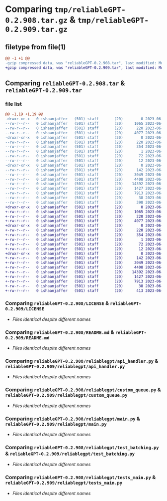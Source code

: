 # Comparing `tmp/reliableGPT-0.2.908.tar.gz` & `tmp/reliableGPT-0.2.909.tar.gz`

## filetype from file(1)

```diff
@@ -1 +1 @@
-gzip compressed data, was "reliableGPT-0.2.908.tar", last modified: Mon Jun 26 22:56:22 2023, max compression
+gzip compressed data, was "reliableGPT-0.2.909.tar", last modified: Mon Jun 26 23:00:13 2023, max compression
```

## Comparing `reliableGPT-0.2.908.tar` & `reliableGPT-0.2.909.tar`

### file list

```diff
@@ -1,19 +1,19 @@
-drwxr-xr-x   0 ishaanjaffer   (501) staff       (20)        0 2023-06-26 22:56:22.216030 reliableGPT-0.2.908/
--rw-r--r--   0 ishaanjaffer   (501) staff       (20)     1065 2023-06-20 20:42:37.000000 reliableGPT-0.2.908/LICENSE
--rw-r--r--   0 ishaanjaffer   (501) staff       (20)      220 2023-06-26 22:56:22.215931 reliableGPT-0.2.908/PKG-INFO
--rw-r--r--   0 ishaanjaffer   (501) staff       (20)     4077 2023-06-22 19:05:34.000000 reliableGPT-0.2.908/README.md
-drwxr-xr-x   0 ishaanjaffer   (501) staff       (20)        0 2023-06-26 22:56:22.214224 reliableGPT-0.2.908/reliableGPT.egg-info/
--rw-r--r--   0 ishaanjaffer   (501) staff       (20)      220 2023-06-26 22:56:22.000000 reliableGPT-0.2.908/reliableGPT.egg-info/PKG-INFO
--rw-r--r--   0 ishaanjaffer   (501) staff       (20)      354 2023-06-26 22:56:22.000000 reliableGPT-0.2.908/reliableGPT.egg-info/SOURCES.txt
--rw-r--r--   0 ishaanjaffer   (501) staff       (20)        1 2023-06-26 22:56:22.000000 reliableGPT-0.2.908/reliableGPT.egg-info/dependency_links.txt
--rw-r--r--   0 ishaanjaffer   (501) staff       (20)       72 2023-06-26 22:56:22.000000 reliableGPT-0.2.908/reliableGPT.egg-info/requires.txt
--rw-r--r--   0 ishaanjaffer   (501) staff       (20)       12 2023-06-26 22:56:22.000000 reliableGPT-0.2.908/reliableGPT.egg-info/top_level.txt
-drwxr-xr-x   0 ishaanjaffer   (501) staff       (20)        0 2023-06-26 22:56:22.215677 reliableGPT-0.2.908/reliablegpt/
--rw-r--r--   0 ishaanjaffer   (501) staff       (20)      142 2023-06-26 22:50:20.000000 reliableGPT-0.2.908/reliablegpt/__init__.py
--rw-r--r--   0 ishaanjaffer   (501) staff       (20)     3049 2023-06-26 22:46:08.000000 reliableGPT-0.2.908/reliablegpt/api_handler.py
--rw-r--r--   0 ishaanjaffer   (501) staff       (20)     4408 2023-06-26 22:46:07.000000 reliableGPT-0.2.908/reliablegpt/custom_queue.py
--rw-r--r--   0 ishaanjaffer   (501) staff       (20)    14392 2023-06-26 22:45:07.000000 reliableGPT-0.2.908/reliablegpt/main.py
--rw-r--r--   0 ishaanjaffer   (501) staff       (20)     1427 2023-06-26 22:46:47.000000 reliableGPT-0.2.908/reliablegpt/test_batching.py
--rw-r--r--   0 ishaanjaffer   (501) staff       (20)     7913 2023-06-26 21:45:29.000000 reliableGPT-0.2.908/reliablegpt/tests_main.py
--rw-r--r--   0 ishaanjaffer   (501) staff       (20)       38 2023-06-26 22:56:22.216067 reliableGPT-0.2.908/setup.cfg
--rw-r--r--   0 ishaanjaffer   (501) staff       (20)      398 2023-06-26 22:56:14.000000 reliableGPT-0.2.908/setup.py
+drwxr-xr-x   0 ishaanjaffer   (501) staff       (20)        0 2023-06-26 23:00:13.222402 reliableGPT-0.2.909/
+-rw-r--r--   0 ishaanjaffer   (501) staff       (20)     1065 2023-06-20 20:42:37.000000 reliableGPT-0.2.909/LICENSE
+-rw-r--r--   0 ishaanjaffer   (501) staff       (20)      220 2023-06-26 23:00:13.222301 reliableGPT-0.2.909/PKG-INFO
+-rw-r--r--   0 ishaanjaffer   (501) staff       (20)     4077 2023-06-22 19:05:34.000000 reliableGPT-0.2.909/README.md
+drwxr-xr-x   0 ishaanjaffer   (501) staff       (20)        0 2023-06-26 23:00:13.220629 reliableGPT-0.2.909/reliableGPT.egg-info/
+-rw-r--r--   0 ishaanjaffer   (501) staff       (20)      220 2023-06-26 23:00:13.000000 reliableGPT-0.2.909/reliableGPT.egg-info/PKG-INFO
+-rw-r--r--   0 ishaanjaffer   (501) staff       (20)      354 2023-06-26 23:00:13.000000 reliableGPT-0.2.909/reliableGPT.egg-info/SOURCES.txt
+-rw-r--r--   0 ishaanjaffer   (501) staff       (20)        1 2023-06-26 23:00:13.000000 reliableGPT-0.2.909/reliableGPT.egg-info/dependency_links.txt
+-rw-r--r--   0 ishaanjaffer   (501) staff       (20)       72 2023-06-26 23:00:13.000000 reliableGPT-0.2.909/reliableGPT.egg-info/requires.txt
+-rw-r--r--   0 ishaanjaffer   (501) staff       (20)       12 2023-06-26 23:00:13.000000 reliableGPT-0.2.909/reliableGPT.egg-info/top_level.txt
+drwxr-xr-x   0 ishaanjaffer   (501) staff       (20)        0 2023-06-26 23:00:13.222032 reliableGPT-0.2.909/reliablegpt/
+-rw-r--r--   0 ishaanjaffer   (501) staff       (20)      142 2023-06-26 22:50:20.000000 reliableGPT-0.2.909/reliablegpt/__init__.py
+-rw-r--r--   0 ishaanjaffer   (501) staff       (20)     3049 2023-06-26 22:46:08.000000 reliableGPT-0.2.909/reliablegpt/api_handler.py
+-rw-r--r--   0 ishaanjaffer   (501) staff       (20)     4408 2023-06-26 22:46:07.000000 reliableGPT-0.2.909/reliablegpt/custom_queue.py
+-rw-r--r--   0 ishaanjaffer   (501) staff       (20)    14392 2023-06-26 22:45:07.000000 reliableGPT-0.2.909/reliablegpt/main.py
+-rw-r--r--   0 ishaanjaffer   (501) staff       (20)     1427 2023-06-26 22:46:47.000000 reliableGPT-0.2.909/reliablegpt/test_batching.py
+-rw-r--r--   0 ishaanjaffer   (501) staff       (20)     7913 2023-06-26 21:45:29.000000 reliableGPT-0.2.909/reliablegpt/tests_main.py
+-rw-r--r--   0 ishaanjaffer   (501) staff       (20)       38 2023-06-26 23:00:13.222438 reliableGPT-0.2.909/setup.cfg
+-rw-r--r--   0 ishaanjaffer   (501) staff       (20)      413 2023-06-26 23:00:07.000000 reliableGPT-0.2.909/setup.py
```

### Comparing `reliableGPT-0.2.908/LICENSE` & `reliableGPT-0.2.909/LICENSE`

 * *Files identical despite different names*

### Comparing `reliableGPT-0.2.908/README.md` & `reliableGPT-0.2.909/README.md`

 * *Files identical despite different names*

### Comparing `reliableGPT-0.2.908/reliablegpt/api_handler.py` & `reliableGPT-0.2.909/reliablegpt/api_handler.py`

 * *Files identical despite different names*

### Comparing `reliableGPT-0.2.908/reliablegpt/custom_queue.py` & `reliableGPT-0.2.909/reliablegpt/custom_queue.py`

 * *Files identical despite different names*

### Comparing `reliableGPT-0.2.908/reliablegpt/main.py` & `reliableGPT-0.2.909/reliablegpt/main.py`

 * *Files identical despite different names*

### Comparing `reliableGPT-0.2.908/reliablegpt/test_batching.py` & `reliableGPT-0.2.909/reliablegpt/test_batching.py`

 * *Files identical despite different names*

### Comparing `reliableGPT-0.2.908/reliablegpt/tests_main.py` & `reliableGPT-0.2.909/reliablegpt/tests_main.py`

 * *Files identical despite different names*

